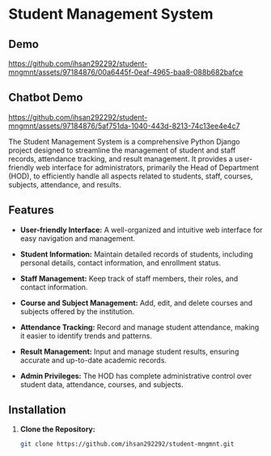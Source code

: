 # Student Management System

## Demo
https://github.com/ihsan292292/student-mngmnt/assets/97184876/00a6445f-0eaf-4965-baa8-088b682bafce

## Chatbot Demo
https://github.com/ihsan292292/student-mngmnt/assets/97184876/5af751da-1040-443d-8213-74c13ee4e4c7




The Student Management System is a comprehensive Python Django project designed to streamline the management of student and staff records, attendance tracking, and result management. It provides a user-friendly web interface for administrators, primarily the Head of Department (HOD), to efficiently handle all aspects related to students, staff, courses, subjects, attendance, and results.

## Features

- **User-friendly Interface:** A well-organized and intuitive web interface for easy navigation and management.

- **Student Information:** Maintain detailed records of students, including personal details, contact information, and enrollment status.

- **Staff Management:** Keep track of staff members, their roles, and contact information.

- **Course and Subject Management:** Add, edit, and delete courses and subjects offered by the institution.

- **Attendance Tracking:** Record and manage student attendance, making it easier to identify trends and patterns.

- **Result Management:** Input and manage student results, ensuring accurate and up-to-date academic records.

- **Admin Privileges:** The HOD has complete administrative control over student data, attendance, courses, and subjects.

## Installation

1. **Clone the Repository:**

   ```bash
   git clone https://github.com/ihsan292292/student-mngmnt.git
